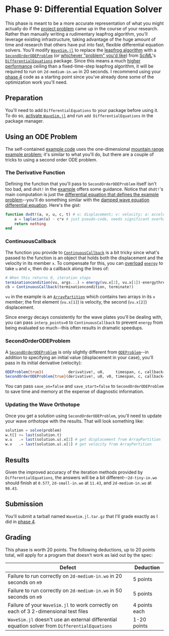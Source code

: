 ---
---

# Phase 9: Differential Equation Solver

This phase is meant to be a more accurate representation of what you might actually do if the [project problem](overview.md) came up in the course of your research. Rather than manually writing a rudimentary leapfrog algorithm, you'll leverage existing infrastructure, taking advantage of the huge amount of time and research that others have put into fast, flexible differential equation solvers. You'll modify [`WaveSim.jl`](https://github.com/BYUHPC/WaveSim.jl) to replace the [leapfrog algorithm](https://byuhpc.github.io/sci-comp-course/project/overview.html#moving-the-simulation-forward-in-time) with a [`SecondOrderODEProblem`](https://docs.sciml.ai/DiffEqDocs/stable/types/dynamical_types/) (or [whichever "problem" you'd like](https://docs.sciml.ai/DiffEqDocs/stable/types/ode_types/)) from [SciML](https://docs.sciml.ai/Overview/stable/)'s [`DifferentialEquations`](https://docs.sciml.ai/DiffEqDocs/stable/) package. Since this means a much [higher performance](https://docs.sciml.ai/DiffEqDocs/stable/tutorials/faster_ode_example/) ceiling than a fixed-time-step leapfrog algorithm, it will be required to run on `2d-medium-in.wo` in 20 seconds. I recommend using your [phase 4](phase4.md) code as a starting point since you've already done some of the optimization work you'll need.



## Preparation

You'll need to add `DifferentialEquations` to your package before using it. To do so, [activate `WaveSim.jl`](phase4.md#downloading-and-using-a-modified-wavesimjl) and run `add DifferentialEquations` in the package manager.



## Using an ODE Problem

The self-contained [example code](https://github.com/BYUHPC/sci-comp-course-example-cxx/blob/main/src/initial.jl) uses the one-dimensional [mountain range example problem](https://github.com/BYUHPC/sci-comp-course-example-cxx/tree/main#the-problem-orogeny); it's similar to what you'll do, but there are a couple of tricks to using a second order ODE problem.

### The Derivative Function

Defining the function that you'll pass to `SecondOrderODEProblem` itself isn't too bad, and `dhdt!` in the [example](https://github.com/BYUHPC/sci-comp-course-example-cxx/blob/main/src/initial.jl) offers some guidance. Notice that `dhdt!`'s main computation is just the [differential equation that defines the example problem](https://github.com/BYUHPC/sci-comp-course-example-cxx/tree/main#appendix-a-mathematical-justification)--you'll do something similar with the [damped wave equation differential equation](overview.md#appendix-b-mathematical-justification). Here's the gist:

```julia
function dvdt!(a, v, u, c, t) # u: displacement; v: velocity; a: acceleration
    a = laplacian(u) - c*v # just pseudo-code, needs significant overhaul
    return nothing
end
```

### ContinuousCallback

The function you provide to [`ContinuousCallback`](https://docs.sciml.ai/DiffEqDocs/stable/features/callback_functions/#ContinuousCallback) is a bit tricky since what's passed to the function is an object that holds both the displacement and the velocity in its member `x`. To compensate for this, you can [overload](https://docs.julialang.org/en/v1/manual/methods/#Defining-Methods) [`energy`](https://github.com/BYUHPC/WaveSim.jl/blob/main/src/energy_2d.jl) to take `u` and `v`, then do a callback along the lines of:

```julia
# When this returns 0, iteration stops
terminationcondition(vu, args...) = energy(vu.x[2], vu.x[1])-energythreshold
cb = ContinuousCallback(terminationcondition, terminate!)
```

`vu` in the example is an [`ArrayPartition`](https://docs.sciml.ai/DiffEqDocs/stable/features/diffeq_arrays/#ArrayPartitions) which contains two arrays in its `x` member; the first element (`vu.x[1]`) is velocity, the second (`vu.x[2]`) displacement.

Since energy decays consistently for the wave plates you'll be dealing with, you can pass `interp_points=0` to `ContinuousCallback` to prevent `energy` from being evaluated so much--this often results in dramatic speedups.

### SecondOrderODEProblem

A [`SecondOrderODEProblem`](https://docs.sciml.ai/DiffEqDocs/stable/types/dynamical_types/#SciMLBase.SecondOrderODEProblem) is only slightly different from [`ODEProblem`](https://docs.sciml.ai/DiffEqDocs/stable/types/ode_types/)--in addition to specifying an initial value (displacement in your case), you'll pass in its initial derivative (velocity):

```julia
ODEProblem{true}(           derivative!, u0,     timespan, c, callback=cb)
SecondOrderODEProblem{true}(derivative!, u0, v0, timespan, c, callback=cb)
```

You can pass `save_on=false` and `save_start=false` to `SecondOrderODEProblem` to save time and memory at the expense of diagnostic information.

### Updating the Wave Orthotope

Once you get a solution using `SecondOrderODEProblem`, you'll need to update your wave orthotope with the results. That will look something like:

```julia
solution = solve(problem)
w.t[] += last(solution.t)
w.u   .= last(solution.u).x[2] # get displacement from ArrayPartition
w.v   .= last(solution.u).x[1] # get velocity from ArrayPartition
```



## Results

Given the improved accuracy of the iteration methods provided by `DifferentialEquations`, the answers will be a bit different--`2d-tiny-in.wo` should finish at `0.577`, `2d-small-in.wo` at `11.43`, and `2d-medium-in.wo` at `98.43`.



## Submission

You'll submit a tarball named `WaveSim.jl.tar.gz` that I'll grade exactly as I did in [phase 4](phase4.md#submission).



## Grading

This phase is worth 20 points. The following deductions, up to 20 points total, will apply for a program that doesn't work as laid out by the spec:

| Defect | Deduction |
| --- | --- |
| Failure to run correctly on `2d-medium-in.wo` in 20 seconds on `m9` | 5 points |
| Failure to run correctly on `2d-medium-in.wo` in 50 seconds on `m9` | 5 points |
| Failure of your `WaveSim.jl` to work correctly on each of 3 2-dimensional test files | 4 points each |
| `WaveSim.jl` doesn't use an external differential equation solver from `DifferentialEquations` | 1-20 points |
